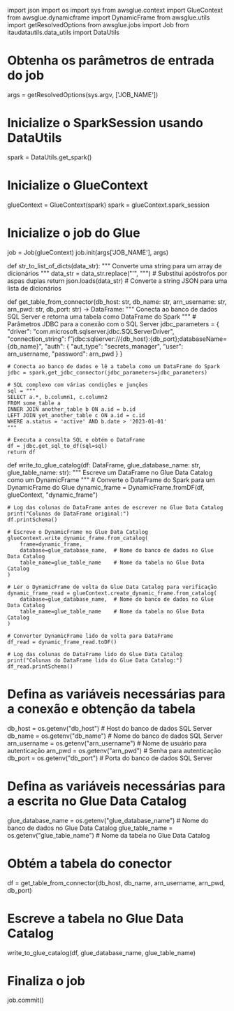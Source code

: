 import json
import os
import sys
from awsglue.context import GlueContext
from awsglue.dynamicframe import DynamicFrame
from awsglue.utils import getResolvedOptions
from awsglue.jobs import Job
from itaudatautils.data_utils import DataUtils

# Obtenha os parâmetros de entrada do job
args = getResolvedOptions(sys.argv, ['JOB_NAME'])

# Inicialize o SparkSession usando DataUtils
spark = DataUtils.get_spark()

# Inicialize o GlueContext
glueContext = GlueContext(spark)
spark = glueContext.spark_session

# Inicialize o job do Glue
job = Job(glueContext)
job.init(args['JOB_NAME'], args)

def str_to_list_of_dicts(data_str):
    """
    Converte uma string para um array de dicionários
    """
    data_str = data_str.replace("\'", "\"")  # Substitui apóstrofos por aspas duplas
    return json.loads(data_str)  # Converte a string JSON para uma lista de dicionários

def get_table_from_connector(db_host: str, db_name: str, arn_username: str, arn_pwd: str, db_port: str) -> DataFrame:
    """
    Conecta ao banco de dados SQL Server e retorna uma tabela como DataFrame do Spark
    """
    # Parâmetros JDBC para a conexão com o SQL Server
    jdbc_parameters = {
        "driver": "com.microsoft.sqlserver.jdbc.SQLServerDriver",
        "connection_string": f"jdbc:sqlserver://{db_host}:{db_port};databaseName={db_name}",
        "auth": {
            "aut_type": "secrets_manager",
            "user": arn_username,
            "password": arn_pwd
        }
    }
    
    # Conecta ao banco de dados e lê a tabela como um DataFrame do Spark
    jdbc = spark.get_jdbc_connector(jdbc_parameters=jdbc_parameters)
    
    # SQL complexo com várias condições e junções
    sql = """
    SELECT a.*, b.column1, c.column2
    FROM some_table a
    INNER JOIN another_table b ON a.id = b.id
    LEFT JOIN yet_another_table c ON a.id = c.id
    WHERE a.status = 'active' AND b.date > '2023-01-01'
    """
    
    # Executa a consulta SQL e obtém o DataFrame
    df = jdbc.get_sql_to_df(sql=sql)
    return df

def write_to_glue_catalog(df: DataFrame, glue_database_name: str, glue_table_name: str):
    """
    Escreve um DataFrame no Glue Data Catalog como um DynamicFrame
    """
    # Converte o DataFrame do Spark para um DynamicFrame do Glue
    dynamic_frame = DynamicFrame.fromDF(df, glueContext, "dynamic_frame")
    
    # Log das colunas do DataFrame antes de escrever no Glue Data Catalog
    print("Colunas do DataFrame original:")
    df.printSchema()
    
    # Escreve o DynamicFrame no Glue Data Catalog
    glueContext.write_dynamic_frame.from_catalog(
        frame=dynamic_frame,
        database=glue_database_name,  # Nome do banco de dados no Glue Data Catalog
        table_name=glue_table_name    # Nome da tabela no Glue Data Catalog
    )
    
    # Ler o DynamicFrame de volta do Glue Data Catalog para verificação
    dynamic_frame_read = glueContext.create_dynamic_frame.from_catalog(
        database=glue_database_name,  # Nome do banco de dados no Glue Data Catalog
        table_name=glue_table_name    # Nome da tabela no Glue Data Catalog
    )
    
    # Converter DynamicFrame lido de volta para DataFrame
    df_read = dynamic_frame_read.toDF()
    
    # Log das colunas do DataFrame lido do Glue Data Catalog
    print("Colunas do DataFrame lido do Glue Data Catalog:")
    df_read.printSchema()

# Defina as variáveis necessárias para a conexão e obtenção da tabela
db_host = os.getenv("db_host")  # Host do banco de dados SQL Server
db_name = os.getenv("db_name")  # Nome do banco de dados SQL Server
arn_username = os.getenv("arn_username")  # Nome de usuário para autenticação
arn_pwd = os.getenv("arn_pwd")  # Senha para autenticação
db_port = os.getenv("db_port")  # Porta do banco de dados SQL Server

# Defina as variáveis necessárias para a escrita no Glue Data Catalog
glue_database_name = os.getenv("glue_database_name")  # Nome do banco de dados no Glue Data Catalog
glue_table_name = os.getenv("glue_table_name")  # Nome da tabela no Glue Data Catalog

# Obtém a tabela do conector
df = get_table_from_connector(db_host, db_name, arn_username, arn_pwd, db_port)

# Escreve a tabela no Glue Data Catalog
write_to_glue_catalog(df, glue_database_name, glue_table_name)

# Finaliza o job
job.commit()
